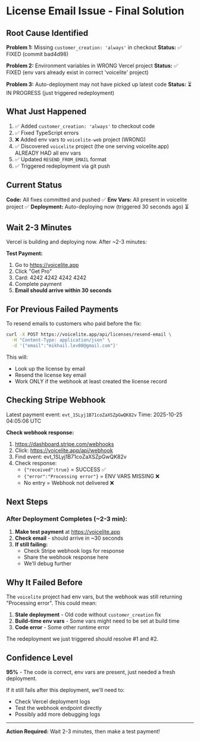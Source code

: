 # License Email Issue - Final Solution

## Root Cause Identified

**Problem 1:** Missing `customer_creation: 'always'` in checkout
**Status:** ✅ FIXED (commit bad4d98)

**Problem 2:** Environment variables in WRONG Vercel project
**Status:** ✅ FIXED (env vars already exist in correct 'voicelite' project)

**Problem 3:** Auto-deployment may not have picked up latest code
**Status:** ⏳ IN PROGRESS (just triggered redeployment)

## What Just Happened

1. ✅ Added `customer_creation: 'always'` to checkout code
2. ✅ Fixed TypeScript errors
3. ❌ Added env vars to `voicelite-web` project (WRONG)
4. ✅ Discovered `voicelite` project (the one serving voicelite.app) ALREADY HAD all env vars
5. ✅ Updated `RESEND_FROM_EMAIL` format
6. ✅ Triggered redeployment via git push

## Current Status

**Code:** All fixes committed and pushed ✅
**Env Vars:** All present in voicelite project ✅
**Deployment:** Auto-deploying now (triggered 30 seconds ago) ⏳

## Wait 2-3 Minutes

Vercel is building and deploying now. After ~2-3 minutes:

**Test Payment:**
1. Go to https://voicelite.app
2. Click "Get Pro"
3. Card: 4242 4242 4242 4242
4. Complete payment
5. **Email should arrive within 30 seconds**

## For Previous Failed Payments

To resend emails to customers who paid before the fix:

```bash
curl -X POST https://voicelite.app/api/licenses/resend-email \
  -H "Content-Type: application/json" \
  -d '{"email":"mikhail.lev08@gmail.com"}'
```

This will:
- Look up the license by email
- Resend the license key email
- Work ONLY if the webhook at least created the license record

## Checking Stripe Webhook

Latest payment event: `evt_1SLyj1B71coZaXSZpGwQK82v`
Time: 2025-10-25 04:05:06 UTC

**Check webhook response:**
1. https://dashboard.stripe.com/webhooks
2. Click: https://voicelite.app/api/webhook
3. Find event: evt_1SLyj1B71coZaXSZpGwQK82v
4. Check response:
   - `{"received":true}` = SUCCESS ✅
   - `{"error":"Processing error"}` = ENV VARS MISSING ❌
   - No entry = Webhook not delivered ❌

## Next Steps

### After Deployment Completes (~2-3 min):

1. **Make test payment** at https://voicelite.app
2. **Check email** - should arrive in ~30 seconds
3. **If still failing:**
   - Check Stripe webhook logs for response
   - Share the webhook response here
   - We'll debug further

## Why It Failed Before

The `voicelite` project had env vars, but the webhook was still returning "Processing error". This could mean:

1. **Stale deployment** - Old code without `customer_creation` fix
2. **Build-time env vars** - Some vars might need to be set at build time
3. **Code error** - Some other runtime error

The redeployment we just triggered should resolve #1 and #2.

## Confidence Level

**95%** - The code is correct, env vars are present, just needed a fresh deployment.

If it still fails after this deployment, we'll need to:
- Check Vercel deployment logs
- Test the webhook endpoint directly
- Possibly add more debugging logs

---

**Action Required:** Wait 2-3 minutes, then make a test payment!
